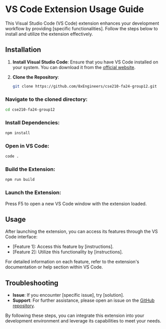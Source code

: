 # VS Code Extension Usage Guide

This Visual Studio Code (VS Code) extension enhances your development workflow by providing [specific functionalities]. Follow the steps below to install and utilize the extension effectively.

## Installation

1. **Install Visual Studio Code**: Ensure that you have VS Code installed on your system. You can download it from the [official website](https://code.visualstudio.com/).

2. **Clone the Repository**:

   ```bash
   git clone https://github.com/8xEngineers/cse210-fa24-group12.git
   ```

### Navigate to the cloned directory:

```bash 
cd cse210-fa24-group12
```

### Install Dependencies:

```bash 
npm install
```

### **Open in VS Code**:

```bash
code .
```

### Build the Extension:

```bash
npm run build
```

### **Launch the Extension**:

Press F5 to open a new VS Code window with the extension loaded.



## Usage

After launching the extension, you can access its features through the VS Code interface:

- [Feature 1]: Access this feature by [instructions].
- [Feature 2]: Utilize this functionality by [instructions].

For detailed information on each feature, refer to the extension's documentation or help section within VS Code.



## Troubleshooting

- **Issue**: If you encounter [specific issue], try [solution].
- **Support**: For further assistance, please open an issue on the [GitHub repository](https://github.com/8xEngineers/cse210-fa24-group12/issues).

By following these steps, you can integrate this extension into your development environment and leverage its capabilities to meet your needs.